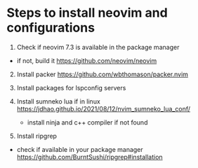 # Steps to install neovim and configurations

1. Check if neovim 7.3 is available in the package manager
  - if not, build it 
  https://github.com/neovim/neovim

2. Install packer
  https://github.com/wbthomason/packer.nvim

3. Install packages for lspconfig servers

4. Install sumneko lua if in linux
  https://jdhao.github.io/2021/08/12/nvim_sumneko_lua_conf/
    - install ninja and c++ compiler if not found

5. Install ripgrep
  - check if available in your package manager
  https://github.com/BurntSushi/ripgrep#installation



